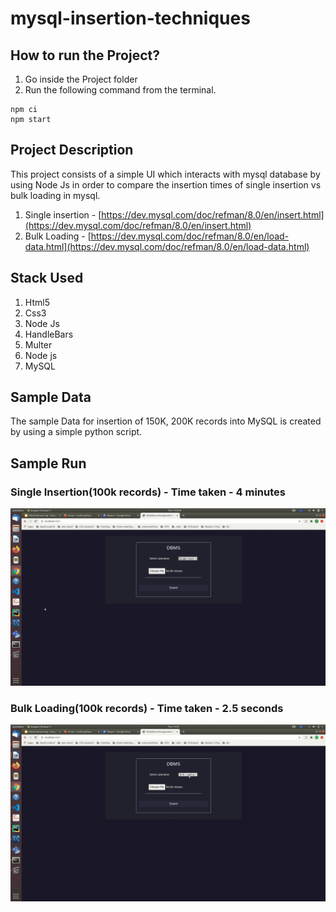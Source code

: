 # mysql-insertion-techniques

## How to run the Project?
1. Go inside the Project folder
2. Run the following command from the terminal.
```
npm ci
npm start
```

## Project Description
This project consists of a simple UI which interacts with mysql database by using Node Js in order to compare the insertion times of single insertion vs bulk loading in mysql.
1. Single insertion - [https://dev.mysql.com/doc/refman/8.0/en/insert.html](https://dev.mysql.com/doc/refman/8.0/en/insert.html)
2. Bulk Loading - [https://dev.mysql.com/doc/refman/8.0/en/load-data.html](https://dev.mysql.com/doc/refman/8.0/en/load-data.html)

## Stack Used
1. Html5
2. Css3
3. Node Js
4. HandleBars
5. Multer
6. Node js
7. MySQL

## Sample Data
The sample Data for insertion of 150K, 200K records into MySQL is created by using a simple python script.

## Sample Run
### Single Insertion(100k records) - Time taken - 4 minutes
![Single Insertion](output-gif/1single-insertion.gif)
### Bulk Loading(100k records) - Time taken - 2.5 seconds
![Bulk Loading](output-gif/3bulk-loading.gif)
